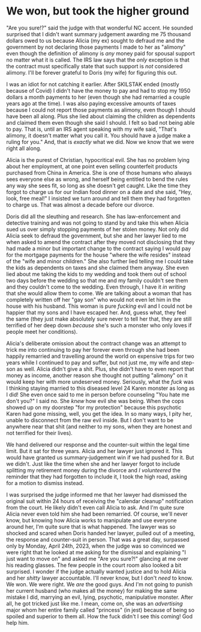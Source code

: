 # We won, but took the higher ground

"Are you sure!?" said the judge with that wonderful NC accent. He sounded surprised that I didn't want summary judgement awarding me 75 thousand dollars owed to us because Alicia (my ex) sought to defraud me and the government by not declaring those payments I made to her as "alimony" even though the definition of alimony is *any* money paid for spousal support no matter what it is called. The IRS law says that the *only* exception is that the contract must specifically state that such support is *not* considered alimony. I'll be forever grateful to Doris (my wife) for figuring this out.

I was an idiot for not catching it earlier. After SKILSTAK ended (mostly because of Covid) I didn't have the money to pay and had to stop my 1950 dollars a month payments to her (even though she had remarried a couple years ago at the time). I was also paying excessive amounts of taxes because I could not report those payments as alimony, even though I should have been all along. Plus she lied about claiming the children as dependents and claimed them even though she said I should. I felt so bad not being able to pay. That is, until an IRS agent speaking with my wife said, "That's alimony, it doesn't matter what you call it. You should have a judge make a ruling for you." And, that is *exactly* what we did. Now we know that we were right all along.

Alicia is the purest of Christian, hypocritical evil. She has no problem lying about her employment, at one point even selling counterfeit products purchased from China in America. She is one of those humans who always sees everyone else as wrong, and herself being entitled to bend the rules any way she sees fit, so long as she doesn't get caught. Like the time they forgot to charge us for our Indian food dinner on a date and she said, "Hey, look, free meal!" I insisted we turn around and tell them they had forgotten to charge us. That was almost a decade before our divorce.

Doris did all the sleuthing and research. She has law-enforcement and detective training and was not going to stand by and take this when Alicia sued us over simply stopping payments of her stolen money. Not only did Alicia seek to defraud the government, but she and her lawyer lied to me when asked to amend the contract after they moved not disclosing that they had made a minor but important change to the contract saying I would pay for the mortgage payments for the house "where the wife resides" instead of the "wife and minor children." She also further lied telling me I could take the kids as dependents on taxes and she claimed them anyway. She even lied about me taking the kids to my wedding and took them out of school two days before the wedding so that me and my family couldn't see them and they couldn't come to the wedding. Even through, I have it *in writing* that she would allow them to come. We are talking about a woman that has completely written off her "gay son" who would not even let him in the house with his husband. This woman is pure *fucking* evil and I could not be happier that my sons and I have escaped her. And, guess what, they feel the same (they just make absolutely sure never to tell her that, they are still terrified of her deep down *because* she's such a monster who only loves if people meet her conditions).

Alicia's deliberate omission about the contract change was an attempt to trick me into continuing to pay her forever even through she had been happily remarried and travelling around the world on expensive trips for two years while I continued to pay and suffer, but not just me, my wife and step-son as well. Alicia didn't give a shit. Plus, she didn't have to even report that money as income, another reason she thought not putting "alimony" on it would keep her with more undeserved money. Seriously, what the *fuck* was I thinking staying married to this diseased level 24 Karen monster as long as I did! She even once said to me in person before counseling "You hate me don't you?" I said no. She *knew* how evil she was being. When the cops showed up on my doorstep "for my protection" because this psychotic Karen had gone missing, well, you get the idea. In so many ways, I pity her, unable to disconnect from the raw evil inside. But I don't want to be anywhere near that shit (and neither to my sons, when they are honest and not terrified for their lives).

We hand delivered our response and the counter-suit within the legal time limit. But it sat for three years. Alicia and her lawyer just ignored it. This would have granted us summary-judgement win if we had pushed for it. But we didn't. Just like the time when she and her lawyer forgot to include splitting my retirement money during the divorce and *I volunteered* the reminder that they had forgotten to include it, I took the high road, asking for a motion to dismiss instead.

I was surprised the judge informed me that her lawyer had dismissed the original suit within 24 hours of receiving the "calendar cleanup" notification from the court. He likely didn't even call Alicia to ask. And I'm quite sure Alicia never even told him she had been remarried. Of course, we'll never know, but knowing how Alicia works to manipulate and use everyone around her, I'm quite sure that is what happened. The lawyer was so shocked and scared when Doris handed her lawyer, pulled out of a meeting,  the response and counter-suit in person. That was a great day, surpassed only by Monday, April 24th, 2023, when the judge was so convinced we were right that he looked at me asking for the dismissal and explaining "I just want to move on" and asked me "Are you sure?!" glancing at me over his reading glasses. The few people in the court room also looked a bit surprised. I wonder if the judge actually wanted justice and to hold Alicia and her *shitty* lawyer accountable. I'll never know, but I don't *need* to know. We won. We were right. We *are* the good guys. And I'm not going to punish her current husband (who makes all the money) for making the same mistake I did, marrying an evil, lying, psychotic, manipulative monster. After all, he got tricked just like me. I mean, come on, she was an *advertising* major whom her entire family called "princess" (in jest) because of being so spoiled and superior to them all. How the fuck didn't I see this coming! God help him.

